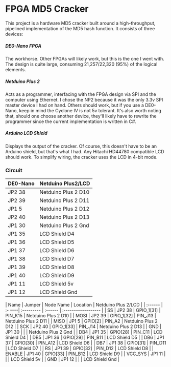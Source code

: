 # FPGA MD5 Cracker

This project is a hardware MD5 cracker built around a high-throughput, pipelined implementation of the MD5 hash function. It consists of three devices:

##### DE0-Nano FPGA
The workhorse. Other FPGAs will likely work, but this is the one I went with. The design is quite large, consuming 21,257/22,320 (95%) of the logical elements.

##### Netduino Plus 2
Acts as a programmer, interfacing with the FPGA design via SPI and the computer using Ethernet. I chose the NP2 because it was the only 3.3v SPI master device I had on hand. Others should work, but if you use a DE0-Nano, keep in mind the Cyclone IV is not 5v tolerant. It's also worth noting that, should one choose another device, they'll likely have to rewrite the programmer since the current implementation is written in C#.

##### Arduino LCD Shield
Displays the output of the cracker. Of course, this doesn't have to be an Arduino shield, but that's what I had. Any Hitachi HD44780 compatible LCD should work. To simplify wiring, the cracker uses the LCD in 4-bit mode.

### Circuit
| DE0-Nano | Netduino Plus2/LCD  |
| :------- | :------------------ |
| JP2 38   | Netduino Plus 2 D10 |
| JP2 39   | Netduino Plus 2 D11 |
| JP1 5    | Netduino Plus 2 D12 |
| JP2 40   | Netduino Plus 2 D13 |
| JP1 30   | Netduino Plus 2 Gnd |
| JP1 35   | LCD Shield D4       |
| JP1 36   | LCD Shield D5       |
| JP1 37   | LCD Shield D6       |
| JP1 38   | LCD Shield D7       |
| JP1 39   | LCD Shield D8       |
| JP1 40   | LCD Shield D9       |
| JP1 11   | LCD Shield 5v       |
| JP1 12   | LCD Shield Gnd      |

| Name    | Jumper | Node Name  | Location | Netduino Plus 2/LCD |
| :------ | :- ----| :--------- | :------  | :------------------ |
| SS      | JP2 38 | GPIO_1[31] | PIN_K15  | Netduino Plus 2 D10 |
| MOSI    | JP2 39 | GPIO_1[32] | PIN_J13  | Netduino Plus 2 D11 |
| MISO    | JP1 5  | GPIO[2]    | PIN_A2   | Netduino Plus 2 D12 |
| SCK     | JP2 40 | GPIO_1[33] | PIN_J14  | Netduino Plus 2 D13 |
| GND     | JP1 30 |            |          | Netduino Plus 2 Gnd |
| DB4     | JP1 35 | GPIO[28]   | PIN_C11  | LCD Shield D4       |
| DB5     | JP1 36 | GPIO[29]   | PIN_B11  | LCD Shield D5       |
| DB6     | JP1 37 | GPIO[30]   | PIN_A12  | LCD Shield D6       |
| DB7     | JP1 38 | GPIO[31]   | PIN_D11  | LCD Shield D7       |
| RS      | JP1 39 | GPIO[32]   | PIN_D12  | LCD Shield D8       |
| ENABLE  | JP1 40 | GPIO[33]   | PIN_B12  | LCD Shield D9       |
| VCC_SYS | JP1 11 |            |          | LCD Shield 5v       |
| GND     | JP1 12 |            |          | LCD Shield Gnd      |
